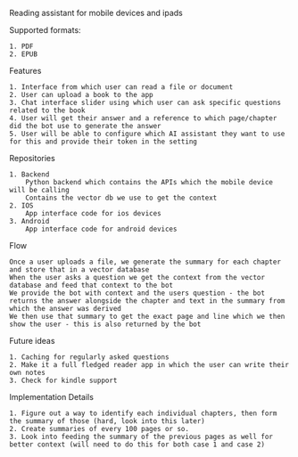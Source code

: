 Reading assistant for mobile devices and ipads

Supported formats:

    1. PDF
    2. EPUB

Features

    1. Interface from which user can read a file or document
    2. User can upload a book to the app
    3. Chat interface slider using which user can ask specific questions related to the book
    4. User will get their answer and a reference to which page/chapter did the bot use to generate the answer
    5. User will be able to configure which AI assistant they want to use for this and provide their token in the setting

Repositories

    1. Backend
        Python backend which contains the APIs which the mobile device will be calling
        Contains the vector db we use to get the context
    2. IOS
        App interface code for ios devices
    3. Android
        App interface code for android devices

Flow

    Once a user uploads a file, we generate the summary for each chapter and store that in a vector database
    When the user asks a question we get the context from the vector database and feed that context to the bot 
    We provide the bot with context and the users question - the bot returns the answer alongside the chapter and text in the summary from which the answer was derived
    We then use that summary to get the exact page and line which we then show the user - this is also returned by the bot

Future ideas

    1. Caching for regularly asked questions
    2. Make it a full fledged reader app in which the user can write their own notes
    3. Check for kindle support

Implementation Details

    1. Figure out a way to identify each individual chapters, then form the summary of those (hard, look into this later)
    2. Create summaries of every 100 pages or so. 
    3. Look into feeding the summary of the previous pages as well for better context (will need to do this for both case 1 and case 2)